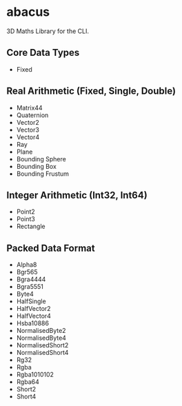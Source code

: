 # abacus

3D Maths Library for the CLI.

## Core Data Types

+ Fixed

## Real Arithmetic (Fixed, Single, Double)

+ Matrix44
+ Quaternion
+ Vector2
+ Vector3
+ Vector4
+ Ray
+ Plane
+ Bounding Sphere
+ Bounding Box
+ Bounding Frustum

## Integer Arithmetic (Int32, Int64)

+ Point2
+ Point3
+ Rectangle

## Packed Data Format

+ Alpha8
+ Bgr565
+ Bgra4444
+ Bgra5551
+ Byte4
+ HalfSingle
+ HalfVector2
+ HalfVector4
+ Hsba10886
+ NormalisedByte2
+ NormalisedByte4
+ NormalisedShort2
+ NormalisedShort4
+ Rg32
+ Rgba
+ Rgba1010102
+ Rgba64
+ Short2
+ Short4
